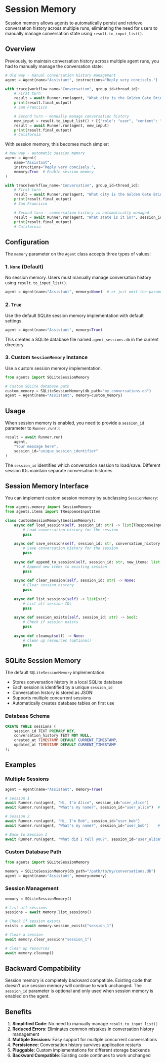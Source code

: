 # Session Memory

Session memory allows agents to automatically persist and retrieve conversation history across multiple runs, eliminating the need for users to manually manage conversation state using `result.to_input_list()`.

## Overview

Previously, to maintain conversation history across multiple agent runs, you had to manually manage the conversation state:

```python
# Old way - manual conversation history management
agent = Agent(name="Assistant", instructions="Reply very concisely.")

with trace(workflow_name="Conversation", group_id=thread_id):
    # First turn
    result = await Runner.run(agent, "What city is the Golden Gate Bridge in?")
    print(result.final_output)
    # San Francisco

    # Second turn - manually manage conversation history
    new_input = result.to_input_list() + [{"role": "user", "content": "What state is it in?"}]
    result = await Runner.run(agent, new_input)
    print(result.final_output)
    # California
```

With session memory, this becomes much simpler:

```python
# New way - automatic session memory
agent = Agent(
    name="Assistant", 
    instructions="Reply very concisely.",
    memory=True  # Enable session memory
)

with trace(workflow_name="Conversation", group_id=thread_id):
    # First turn
    result = await Runner.run(agent, "What city is the Golden Gate Bridge in?", session_id="conversation_1")
    print(result.final_output)
    # San Francisco

    # Second turn - conversation history is automatically managed
    result = await Runner.run(agent, "What state is it in?", session_id="conversation_1")
    print(result.final_output)
    # California
```

## Configuration

The `memory` parameter on the `Agent` class accepts three types of values:

### 1. `None` (Default)
No session memory. Users must manually manage conversation history using `result.to_input_list()`.

```python
agent = Agent(name="Assistant", memory=None)  # or just omit the parameter
```

### 2. `True`
Use the default SQLite session memory implementation with default settings.

```python
agent = Agent(name="Assistant", memory=True)
```

This creates a SQLite database file named `agent_sessions.db` in the current directory.

### 3. Custom `SessionMemory` Instance
Use a custom session memory implementation.

```python
from agents import SQLiteSessionMemory

# Custom SQLite database path
custom_memory = SQLiteSessionMemory(db_path="my_conversations.db")
agent = Agent(name="Assistant", memory=custom_memory)
```

## Usage

When session memory is enabled, you need to provide a `session_id` parameter to `Runner.run()`:

```python
result = await Runner.run(
    agent, 
    "Your message here",
    session_id="unique_session_identifier"
)
```

The `session_id` identifies which conversation session to load/save. Different session IDs maintain separate conversation histories.

## Session Memory Interface

You can implement custom session memory by subclassing `SessionMemory`:

```python
from agents.memory import SessionMemory
from agents.items import TResponseInputItem

class CustomSessionMemory(SessionMemory):
    async def load_session(self, session_id: str) -> list[TResponseInputItem]:
        # Load conversation history for the session
        pass
    
    async def save_session(self, session_id: str, conversation_history: list[TResponseInputItem]) -> None:
        # Save conversation history for the session
        pass
    
    async def append_to_session(self, session_id: str, new_items: list[TResponseInputItem]) -> None:
        # Append new items to existing session
        pass
    
    async def clear_session(self, session_id: str) -> None:
        # Clear session history
        pass
    
    async def list_sessions(self) -> list[str]:
        # List all session IDs
        pass
    
    async def session_exists(self, session_id: str) -> bool:
        # Check if session exists
        pass
    
    async def cleanup(self) -> None:
        # Clean up resources (optional)
        pass
```

## SQLite Session Memory

The default `SQLiteSessionMemory` implementation:

- Stores conversation history in a local SQLite database
- Each session is identified by a unique `session_id`
- Conversation history is stored as JSON
- Supports multiple concurrent sessions
- Automatically creates database tables on first use

### Database Schema

```sql
CREATE TABLE sessions (
    session_id TEXT PRIMARY KEY,
    conversation_history TEXT NOT NULL,
    created_at TIMESTAMP DEFAULT CURRENT_TIMESTAMP,
    updated_at TIMESTAMP DEFAULT CURRENT_TIMESTAMP
);
```

## Examples

### Multiple Sessions

```python
agent = Agent(name="Assistant", memory=True)

# Session 1
await Runner.run(agent, "Hi, I'm Alice", session_id="user_alice")
await Runner.run(agent, "What's my name?", session_id="user_alice")  # Remembers Alice

# Session 2  
await Runner.run(agent, "Hi, I'm Bob", session_id="user_bob")
await Runner.run(agent, "What's my name?", session_id="user_bob")    # Remembers Bob

# Back to Session 1
await Runner.run(agent, "What did I tell you?", session_id="user_alice")  # Still remembers Alice
```

### Custom Database Path

```python
from agents import SQLiteSessionMemory

memory = SQLiteSessionMemory(db_path="/path/to/my/conversations.db")
agent = Agent(name="Assistant", memory=memory)
```

### Session Management

```python
memory = SQLiteSessionMemory()

# List all sessions
sessions = await memory.list_sessions()

# Check if session exists
exists = await memory.session_exists("session_1")

# Clear a session
await memory.clear_session("session_1")

# Clean up resources
await memory.cleanup()
```

## Backward Compatibility

Session memory is completely backward compatible. Existing code that doesn't use session memory will continue to work unchanged. The `session_id` parameter is optional and only used when session memory is enabled on the agent.

## Benefits

1. **Simplified Code**: No need to manually manage `result.to_input_list()`
2. **Reduced Errors**: Eliminates common mistakes in conversation history management
3. **Multiple Sessions**: Easy support for multiple concurrent conversations
4. **Persistence**: Conversation history survives application restarts
5. **Pluggable**: Custom implementations for different storage backends
6. **Backward Compatible**: Existing code continues to work unchanged
